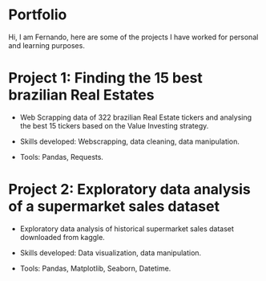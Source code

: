 # Portfolio
Hi, I am Fernando, here are some of the projects I have worked for personal and learning purposes. 


# Project 1: Finding the 15 best brazilian Real Estates

* Web Scrapping data of 322 brazilian Real Estate tickers and analysing the best 15 tickers based on the Value Investing strategy.

* Skills developed: Webscrapping, data cleaning, data manipulation.
* Tools: Pandas, Requests.

# Project 2: Exploratory data analysis of a supermarket sales dataset

* Exploratory data analysis of historical supermarket sales dataset downloaded from kaggle.

* Skills developed: Data visualization, data manipulation.
* Tools: Pandas, Matplotlib, Seaborn, Datetime.

